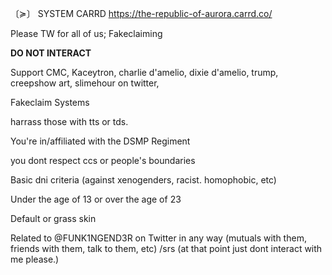 〔≽〕 SYSTEM CARRD 
https://the-republic-of-aurora.carrd.co/



 Please TW for all of us; Fakeclaiming 




**DO NOT INTERACT**

Support CMC, Kaceytron, charlie d'amelio, dixie d'amelio, trump, creepshow art, slimehour on twitter,

Fakeclaim Systems

harrass those with tts or tds.

You're in/affiliated with the DSMP Regiment 

you dont respect ccs or people's boundaries

Basic dni criteria (against xenogenders, racist. homophobic, etc)

Under the age of 13 or over the age of 23

Default or grass skin

Related to @FUNK1NGEND3R on Twitter in any way (mutuals with them, friends with them, talk to them, etc) /srs (at that point just dont interact with me please.)
